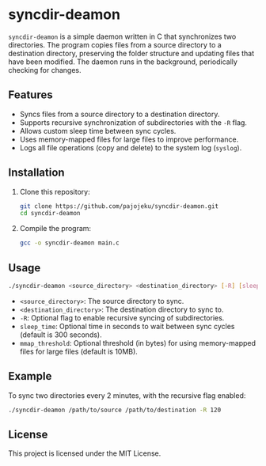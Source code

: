
# syncdir-deamon

`syncdir-deamon` is a simple daemon written in C that synchronizes two directories. The program copies files from a source directory to a destination directory, preserving the folder structure and updating files that have been modified. The daemon runs in the background, periodically checking for changes.

## Features

- Syncs files from a source directory to a destination directory.
- Supports recursive synchronization of subdirectories with the `-R` flag.
- Allows custom sleep time between sync cycles.
- Uses memory-mapped files for large files to improve performance.
- Logs all file operations (copy and delete) to the system log (`syslog`).

## Installation

1. Clone this repository:
   ```bash
   git clone https://github.com/pajojeku/syncdir-deamon.git
   cd syncdir-deamon
   ```

2. Compile the program:
   ```bash
   gcc -o syncdir-deamon main.c
   ```

## Usage

```bash
./syncdir-deamon <source_directory> <destination_directory> [-R] [sleep_time] [mmap_threshold]
```

- `<source_directory>`: The source directory to sync.
- `<destination_directory>`: The destination directory to sync to.
- `-R`: Optional flag to enable recursive syncing of subdirectories.
- `sleep_time`: Optional time in seconds to wait between sync cycles (default is 300 seconds).
- `mmap_threshold`: Optional threshold (in bytes) for using memory-mapped files for large files (default is 10MB).

## Example

To sync two directories every 2 minutes, with the recursive flag enabled:

```bash
./syncdir-deamon /path/to/source /path/to/destination -R 120
```

## License

This project is licensed under the MIT License.
